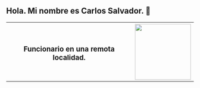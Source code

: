 ## Hola. Mi nombre es Carlos Salvador. 👋

<table style="border: none;">
  <tr>
    <th><h3>Funcionario en una remota localidad.</h3></th>
    <th><img src="https://avatars.githubusercontent.com/u/187865778?v=4" width="150"></th>
  </tr>
</table>

<!--
**ObidioTimoteo/ObidioTimoteo** is a ✨ _special_ ✨ repository because its `README.md` (this file) appears on your GitHub profile.

Here are some ideas to get you started:

- 🔭 I’m currently working on ...
- 🌱 I’m currently learning ...
- 👯 I’m looking to collaborate on ...
- 🤔 I’m looking for help with ...
- 💬 Ask me about ...
- 📫 How to reach me: ...
- 😄 Pronouns: ...
- ⚡ Fun fact: ...
-->
